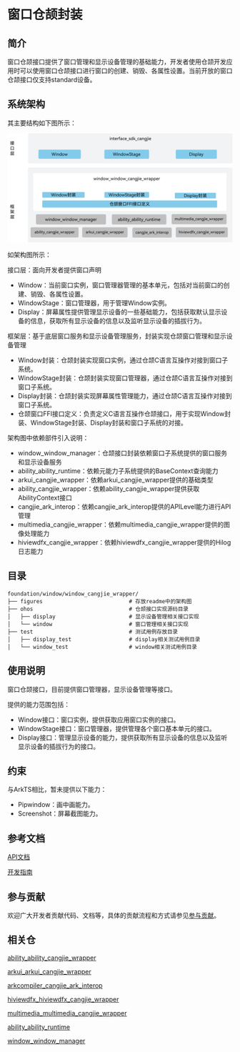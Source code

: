 # 窗口仓颉封装<a name="ZH-CN_TOPIC_0000001076213364"></a>

## 简介<a name="section15701932113019"></a>

窗口仓颉接口提供了窗口管理和显示设备管理的基础能力，开发者使用仓颉开发应用时可以使用窗口仓颉接口进行窗口的创建、销毁、各属性设置。当前开放的窗口仓颉接口仅支持standard设备。

## 系统架构

其主要结构如下图所示：

![仓颉window封装层](./figures/window_window_cangjie_wrapper.png)

如架构图所示：

接口层：面向开发者提供窗口声明
- Window：当前窗口实例，窗口管理器管理的基本单元，包括对当前窗口的创建、销毁、各属性设置。
- WindowStage：窗口管理器，用于管理Window实例。
- Display：屏幕属性提供管理显示设备的一些基础能力，包括获取默认显示设备的信息，获取所有显示设备的信息以及监听显示设备的插拔行为。

框架层：基于底层窗口服务和显示设备管理服务，封装实现仓颉窗口管理和显示设备管理
- Window封装：仓颉封装实现窗口实例，通过仓颉C语言互操作对接到窗口子系统。
- WindowStage封装：仓颉封装实现窗口管理器，通过仓颉C语言互操作对接到窗口子系统。
- Display封装：仓颉封装实现屏幕属性管理能力，通过仓颉C语言互操作对接到窗口子系统。
- 仓颉窗口FFI接口定义：负责定义C语言互操作仓颉接口，用于实现Window封装、WindowStage封装、Display封装和窗口子系统的对接。

架构图中依赖部件引入说明：

- window_window_manager：仓颉接口封装依赖窗口子系统提供的窗口服务和显示设备服务
- ability_ability_runtime：依赖元能力子系统提供的BaseContext查询能力
- arkui_cangjie_wrapper：依赖arkui_cangjie_wrapper提供的基础类型
- ability_cangjie_wrapper：依赖ability_cangjie_wrapper提供获取AbilityContext接口
- cangjie_ark_interop：依赖cangjie_ark_interop提供的APILevel能力进行API管理
- multimedia_cangjie_wrapper：依赖multimedia_cangjie_wrapper提供的图像处理能力
- hiviewdfx_cangjie_wrapper：依赖hiviewdfx_cangjie_wrapper提供的Hilog日志能力

## 目录<a name="section1791423143211"></a>
```
foundation/window/window_cangjie_wrapper/
├── figures                           # 存放readme中的架构图
├── ohos                              # 仓颉接口实现源码目录
│   ├── display                       # 显示设备管理相关接口实现
│   └── window                        # 窗口管理相关接口实现
├── test                              # 测试用例存放目录
│   ├── display_test                  # display相关测试用例目录
│   └── window_test                   # window相关测试用例目录
```

## 使用说明<a name="section171384529150"></a>

窗口仓颉接口，目前提供窗口管理器，显示设备管理等接口。

提供的能力范围包括：
- Window接口：窗口实例，提供获取应用窗口实例的接口。
- WindowStage接口：窗口管理器，提供管理各个窗口基本单元的接口。
- Display接口：管理显示设备的能力，提供获取所有显示设备的信息以及监听显示设备的插拔行为的接口。

## 约束

与ArkTS相比，暂未提供以下能力：
- Pipwindow：画中画能力。
- Screenshot：屏幕截图能力。

## 参考文档<a name="section171384529152"></a>

[API文档](https://gitcode.com/openharmony-sig/arkcompiler_cangjie_ark_interop/blob/master/doc/API_Reference/source_zh_cn/arkui-cj/cj-apis-window.md)

[开发指南](https://gitcode.com/openharmony-sig/arkcompiler_cangjie_ark_interop/blob/master/doc/Dev_Guide/summary_cjnative_ohos.md)

## 参与贡献<a name="section171384529153"></a>

欢迎广大开发者贡献代码、文档等，具体的贡献流程和方式请参见[参与贡献](https://gitcode.com/openharmony/docs/blob/master/zh-cn/contribute/%E5%8F%82%E4%B8%8E%E8%B4%A1%E7%8C%AE.md)。

## 相关仓<a name="section171384529156"></a>

[ability_ability_cangjie_wrapper](https://gitcode.com/openharmony-sig/ability_ability_cangjie_wrapper)

[arkui_arkui_cangjie_wrapper](https://gitcode.com/openharmony-sig/arkui_arkui_cangjie_wrapper)

[arkcompiler_cangjie_ark_interop](https://gitcode.com/openharmony-sig/arkcompiler_cangjie_ark_interop)

[hiviewdfx_hiviewdfx_cangjie_wrapper](https://gitcode.com/openharmony-sig/hiviewdfx_hiviewdfx_cangjie_wrapper)

[multimedia_multimedia_cangjie_wrapper](https://gitcode.com/openharmony-sig/multimedia_multimedia_cangjie_wrapper)

[ability_ability_runtime](https://gitcode.com/openharmony/ability_ability_runtime)

[window_window_manager](https://gitcode.com/openharmony/window_window_manager)
